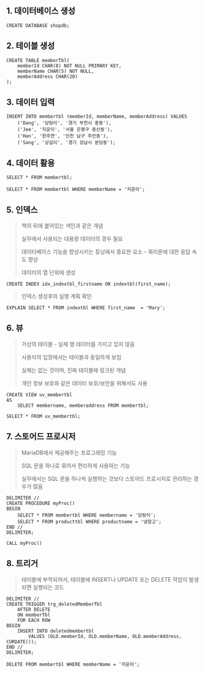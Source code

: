 ## 1. 데이터베이스 생성

~~~mariadb
CREATE DATABASE shopdb;
~~~



## 2. 테이블 생성

```mariadb
CREATE TABLE memberTbl(
	memberId CHAR(8) NOT NULL PRIMARY KEY,
	memberName CHAR(5) NOT NULL,
	memberAddress CHAR(20)
);
```



## 3. 데이터 입력

```mariadb
INSERT INTO membertbl (memberId, memberName, memberAddress) VALUES
	('Dang', '당탕이', '경기 부천시 중동'),
	('Jee', '지운이', '서울 은평구 증산동'),
	('Han', '한주연', '인천 남구 주안동'),
	('Sang', '상길이', '경기 성남시 분당동'); 
```



## 4. 데이터 활용

```mariadb
SELECT * FROM membertbl;
```

```mariadb
SELECT * FROM membertbl WHERE memberName = '지운이';
```



## 5. 인덱스

>책의 뒤에 붙어있는 색인과 같은 개념
>
>실무에서 사용되는 대용량 데이터의 경우 필요
>
>데이터베이스 기능을 향상시키는 튜닝에서 중요한 요소 - 쿼리문에 대한 응답 속도 향상
>
>데이터의 열 단위에 생성


```mariadb
CREATE INDEX idx_indextbl_firstname ON indextbl(first_name);
```
> 인덱스 생성후의 실행 계획 확인

```mariadb
EXPLAIN SELECT * FROM indextbl WHERE first_name  = 'Mary';
```



## 6. 뷰

> 가상의 테이블 - 실제 행 데이터를 가지고 있지 않음
>
> 사용자의 입장에서는 테이블과 동일하게 보임
>
> 실체는 없는 것이며, 진짜 테이블에 링크된 개념
>
> 개인 정보 보호와 같은 데이터 보호/보안을 위해서도 사용

```mariadb
CREATE VIEW uv_membertbl
AS
	SELECT membername, memberaddress FROM membertbl;

```

```mariadb
SELECT * FROM uv_membertbl;
```



## 7. 스토어드 프로시저

> MariaDB에서 제공해주는 프로그래밍 기능
>
> SQL 문을 하나로 묶어서 편리하게 사용하는 기능
>
> 실무에서는 SQL 문을 하나씩 실행하는 것보다 스토어드 프로시저로 관리하는 경우가 많음

```mariadb
DELIMITER //
CREATE PROCEDURE myProc()
BEGIN
	SELECT * FROM membertbl WHERE membername = '당탕이';
	SELECT * FROM producttbl WHERE productname = '냉장고';
END //
DELIMITER;
```

```mariadb
CALL myProc() 
```



## 8. 트리거

> 테이블에 부착되어서, 테이블에 INSERT나 UPDATE 또는 DELETE 작업이 발생되면 실행되는 코드

```mariadb
DELIMITER //
CREATE TRIGGER trg_deletedMemberTbl
	AFTER DELETE
	ON memberTbl
	FOR EACH ROW
BEGIN
	INSERT INTO deletedmembertbl
		VALUES (OLD.memberId, OLD.memberName, OLD.memberAddress, CURDATE());
END //
DELIMITER;
```

```mariadb
DELETE FROM membertbl WHERE memberName = '지운이';
```

